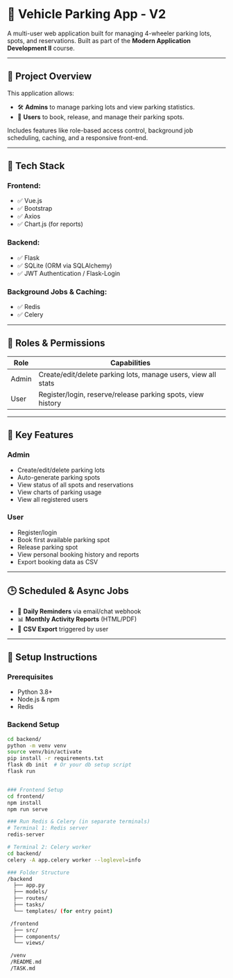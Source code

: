 # 🚗 Vehicle Parking App - V2

A multi-user web application built for managing 4-wheeler parking lots, spots, and reservations. Built as part of the **Modern Application Development II** course.

---

## 📌 Project Overview

This application allows:

- 🛠️ **Admins** to manage parking lots and view parking statistics.
- 👤 **Users** to book, release, and manage their parking spots.

Includes features like role-based access control, background job scheduling, caching, and a responsive front-end.

---

## 🧰 Tech Stack

### Frontend:
- ✅ Vue.js
- ✅ Bootstrap
- ✅ Axios
- ✅ Chart.js (for reports)

### Backend:
- ✅ Flask
- ✅ SQLite (ORM via SQLAlchemy)
- ✅ JWT Authentication / Flask-Login

### Background Jobs & Caching:
- ✅ Redis
- ✅ Celery

---

## 🔑 Roles & Permissions

| Role  | Capabilities |
|-------|--------------|
| Admin | Create/edit/delete parking lots, manage users, view all stats |
| User  | Register/login, reserve/release parking spots, view history |

---

## 🔄 Key Features

### Admin
- Create/edit/delete parking lots
- Auto-generate parking spots
- View status of all spots and reservations
- View charts of parking usage
- View all registered users

### User
- Register/login
- Book first available parking spot
- Release parking spot
- View personal booking history and reports
- Export booking data as CSV

---

## 🕒 Scheduled & Async Jobs

- 📩 **Daily Reminders** via email/chat webhook
- 📊 **Monthly Activity Reports** (HTML/PDF)
- 🧾 **CSV Export** triggered by user

---

## 🚀 Setup Instructions

### Prerequisites
- Python 3.8+
- Node.js & npm
- Redis

### Backend Setup
```bash
cd backend/
python -m venv venv
source venv/bin/activate
pip install -r requirements.txt
flask db init  # Or your db setup script
flask run


### Frontend Setup
cd frontend/
npm install
npm run serve

### Run Redis & Celery (in separate terminals)
# Terminal 1: Redis server
redis-server

# Terminal 2: Celery worker
cd backend/
celery -A app.celery worker --loglevel=info

### Folder Structure
/backend
  ├── app.py
  ├── models/
  ├── routes/
  ├── tasks/
  └── templates/ (for entry point)

 /frontend
  ├── src/
  ├── components/
  └── views/

 /venv
 /README.md
 /TASK.md
